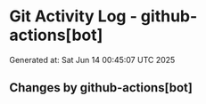 # Git Activity Log - github-actions[bot]
Generated at: Sat Jun 14 00:45:07 UTC 2025
## Changes by github-actions[bot]
```diff
```
